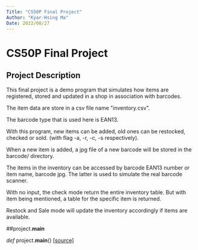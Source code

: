 ```yaml
---
Title: "CS50P Final Project"
Author: "Kyar-Hsing Ma"
Date: 2022/08/27
---
```


# CS50P Final Project
## Project Description
This final project is a demo program that simulates how items are registered, stored and updated in a shop in association with barcodes.

The item data are store in a csv file name "inventory.csv".

The barcode type that is used here is EAN13.

With this program, new items can be added, old ones can be restocked, checked or sold. (with flag -a, -r, -c, -s respectively).

When a new item is added, a jpg file of a new barcode will be stored in the barcode/ directory.

The items in the inventory can be accessed by  barcode EAN13 number or item name, barcode jpg. The latter is used to simulate the real barcode scanner.

With no input, the check mode return the entire inventory table. But with item being mentioned, a table for the specific item is returned.

Restock and Sale mode will update the inventory accordingly if items are available.

##project.**main**

<p class="func-header">
    <i>def</i> project.<b>main</b>(<i></i>) <a class="src-href" target="_blank" href="https://github.com/Aunghein09/cs50pfinalproject/blob/main/project.py#L24">[source]</a>
</p>
